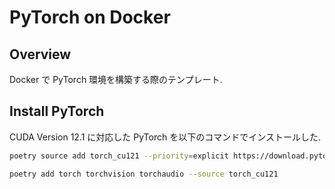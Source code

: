 # PyTorch on Docker
## Overview
Docker で PyTorch 環境を構築する際のテンプレート.

## Install PyTorch
CUDA Version 12.1 に対応した PyTorch を以下のコマンドでインストールした.
```sh
poetry source add torch_cu121 --priority=explicit https://download.pytorch.org/whl/cu121
```
```sh
poetry add torch torchvision torchaudio --source torch_cu121
```

